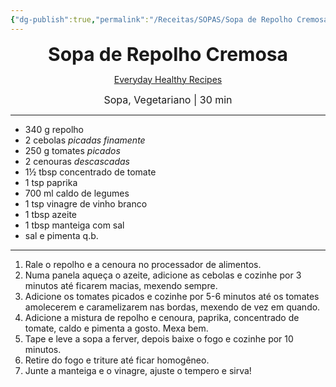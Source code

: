 ```yaml
---
{"dg-publish":true,"permalink":"/Receitas/SOPAS/Sopa de Repolho Cremosa/","title":"Sopa de Repolho Cremosa","tags":["💚ok"]}
---
```


<div style="text-align: center;"> <span style="font-size: 30px;"><b>Sopa de Repolho Cremosa</b></span> </div>

<span class="center"> <center> [Everyday Healthy Recipes](https://www.everydayhealthyrecipes.com/wprm_print/37869) </center></span>

<div style="text-align: center;"> <span style="font-size: 16px;">  Sopa, Vegetariano | 30 min </span> </div>

---
- 340 g repolho
- 2 cebolas *picadas finamente* 
- 250 g tomates *picados*
- 2 cenouras *descascadas*
- 1½ tbsp concentrado de tomate
- 1 tsp paprika
- 700 ml caldo de legumes 
- 1 tsp vinagre de vinho branco
- 1 tbsp azeite
- 1 tbsp manteiga com sal
- sal e pimenta q.b.
---
1. Rale o repolho e a cenoura no processador de alimentos.
2. Numa panela aqueça o azeite, adicione as cebolas e cozinhe por 3 minutos até ficarem macias, mexendo sempre.
3. Adicione os tomates picados e cozinhe por 5-6 minutos até os tomates amolecerem e caramelizarem nas bordas, mexendo de vez em quando.
4. Adicione a mistura de repolho e cenoura, paprika, concentrado de tomate, caldo e pimenta a gosto. Mexa bem.
5. Tape e leve a sopa a ferver, depois baixe o fogo e cozinhe por 10 minutos.
6. Retire do fogo e triture até ficar homogêneo.
7. Junte a manteiga e o vinagre, ajuste o tempero e sirva!



